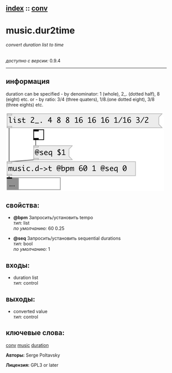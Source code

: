 [index](index.html) :: [conv](category_conv.html)
---

# music.dur2time

###### convert duration list to time

*доступно с версии:* 0.9.4

---


## информация
duration can be specified - by denominator: 1 (whole), 2_. (dotted half), 8 (eight) etc. or - by ratio: 3/4 (three quaters), 1/8.(one dotted eight), 3/8 (three eights) etc.


[![example](../examples/img/music.dur2time.jpg)](../examples/pd/music.dur2time.pd)







## свойства:

* **@bpm** 
Запросить/установить tempo<br>
_тип:_ list<br>
_по умолчанию:_ 60 0.25<br>

* **@seq** 
Запросить/установить sequential durations<br>
_тип:_ bool<br>
_по умолчанию:_ 1<br>



## входы:

* duration list<br>
_тип:_ control



## выходы:

* converted value<br>
_тип:_ control



## ключевые слова:

[conv](keywords/conv.html)
[music](keywords/music.html)
[duration](keywords/duration.html)






**Авторы:** Serge Poltavsky




**Лицензия:** GPL3 or later





